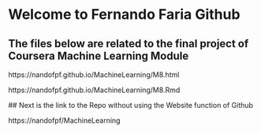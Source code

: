 # Welcome to Fernando Faria Github
## The files below are related to the final project of Coursera Machine Learning Module
<link>https://nandofpf.github.io/MachineLearning/M8.html</link>
<p>
<link>https://nandofpf.github.io/MachineLearning/M8.Rmd</link></p>
## Next is the link to the Repo without using the Website function of Github
<p><link>https://nandofpf/MachineLearning</link>
